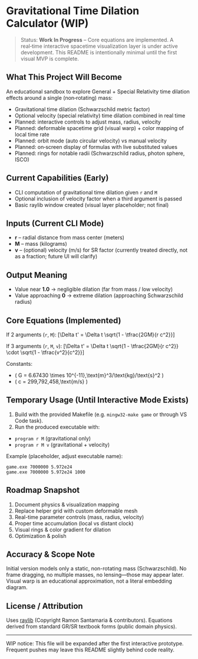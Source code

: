 # Gravitational Time Dilation Calculator (WIP)

> Status: **Work In Progress** – Core equations are implemented. A real‑time interactive spacetime visualization layer is under active development. This README is intentionally minimal until the first visual MVP is complete.

## What This Project Will Become
An educational sandbox to explore General + Special Relativity time dilation effects around a single (non‑rotating) mass:
- Gravitational time dilation (Schwarzschild metric factor)
- Optional velocity (special relativity) time dilation combined in real time
- Planned: interactive controls to adjust mass, radius, velocity
- Planned: deformable spacetime grid (visual warp) + color mapping of local time rate
- Planned: orbit mode (auto circular velocity) vs manual velocity
- Planned: on‑screen display of formulas with live substituted values
- Planned: rings for notable radii (Schwarzschild radius, photon sphere, ISCO)

## Current Capabilities (Early)
- CLI computation of gravitational time dilation given `r` and `M`
- Optional inclusion of velocity factor when a third argument is passed
- Basic raylib window created (visual layer placeholder; not final)

## Inputs (Current CLI Mode)
- **r** – radial distance from mass center (meters)
- **M** – mass (kilograms)
- **v** – (optional) velocity (m/s) for SR factor (currently treated directly, not as a fraction; future UI will clarify)

## Output Meaning
- Value near **1.0** → negligible dilation (far from mass / low velocity)
- Value approaching **0** → extreme dilation (approaching Schwarzschild radius)

## Core Equations (Implemented)
If 2 arguments (`r`, `M`):
\[\Delta t' = \Delta t \sqrt{1 - \tfrac{2GM}{r c^2}}\]

If 3 arguments (`r`, `M`, `v`):
\[\Delta t' = \Delta t \sqrt{1 - \tfrac{2GM}{r c^2}} \cdot \sqrt{1 - \tfrac{v^2}{c^2}}\]

Constants:
- \( G = 6.67430 \times 10^{-11}\,\text{m}^3/\text{kg}/\text{s}^2 \)
- \( c = 299,792,458\,\text{m/s} \)

## Temporary Usage (Until Interactive Mode Exists)
1. Build with the provided Makefile (e.g. `mingw32-make game` or through VS Code task).
2. Run the produced executable with:
  - `program r M`  (gravitational only)
  - `program r M v` (gravitational + velocity)

Example (placeholder, adjust executable name):
```
game.exe 7000000 5.972e24
game.exe 7000000 5.972e24 1000
```

## Roadmap Snapshot
1. Document physics & visualization mapping
2. Replace helper grid with custom deformable mesh
3. Real-time parameter controls (mass, radius, velocity)
4. Proper time accumulation (local vs distant clock)
5. Visual rings & color gradient for dilation
6. Optimization & polish

## Accuracy & Scope Note
Initial version models only a static, non-rotating mass (Schwarzschild). No frame dragging, no multiple masses, no lensing—those may appear later. Visual warp is an educational approximation, not a literal embedding diagram.

## License / Attribution
Uses [raylib](https://www.raylib.com/) (Copyright Ramon Santamaria & contributors). Equations derived from standard GR/SR textbook forms (public domain physics).

---
WIP notice: This file will be expanded after the first interactive prototype. Frequent pushes may leave this README slightly behind code reality.
